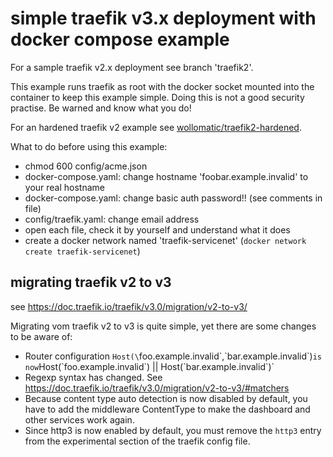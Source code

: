 # simple traefik v3.x deployment with docker compose example

For a sample traefik v2.x deployment see branch 'traefik2'.

This example runs traefik as root with the docker socket mounted into the container to keep this example simple.
Doing this is not a good security practise. Be warned and know what you do!

For an hardened traefik v2 example see [wollomatic/traefik2-hardened](https://github.com/wollomatic/traefik2-hardened).

What to do before using this example:

* chmod 600 config/acme.json
* docker-compose.yaml: change hostname 'foobar.example.invalid' to your real hostname
* docker-compose.yaml: change basic auth password!! (see comments in file)
* config/traefik.yaml: change email address 
* open each file, check it by yourself and understand what it does
* create a docker network named 'traefik-servicenet' (`docker network create traefik-servicenet`)

## migrating traefik v2 to v3

see https://doc.traefik.io/traefik/v3.0/migration/v2-to-v3/

Migrating vom traefik v2 to v3 is quite simple, yet there are some changes to be aware of:

* Router configuration `Host(\`foo.example.invalid\`,\`bar.example.invalid\`)` is now `Host(\`foo.example.invalid\`) || Host(\`bar.example.invalid\`)`
* Regexp syntax has changed. See https://doc.traefik.io/traefik/v3.0/migration/v2-to-v3/#matchers
* Because content type auto detection is now disabled by default, you have to add the middleware ContentType to make the dashboard and other services work again.
* Since http3 is now enabled by default, you must remove the `http3` entry from the experimental section of the traefik config file.
